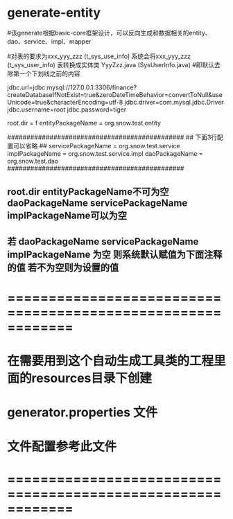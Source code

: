 # generate-entity
#该generate根据basic-core框架设计，可以反向生成和数据相关的entity、dao、service、impl、mapper

#对表的要求为xxx_yyy_zzz (t_sys_use_info) 系统会将xxx_yyy_zzz (t_sys_user_info) 表转换成实体类 YyyZzz.java (SysUserInfo.java)
#即默认去除第一个下划线之前的内容


jdbc.url=jdbc:mysql://127.0.0.1:3306/finance?createDatabaseIfNotExist=true&zeroDateTimeBehavior=convertToNull&useUnicode=true&characterEncoding=utf-8
jdbc.driver=com.mysql.jdbc.Driver
jdbc.username=root
jdbc.password=tiger

root.dir = f
entityPackageName = org.snow.test.entity

##############################################
    ##      下面3行配置可以省略        ##
servicePackageName = org.snow.test.service
implPackageName = org.snow.test.service.impl
daoPackageName = org.snow.test.dao
##############################################


## root.dir  entityPackageName不可为空   daoPackageName servicePackageName implPackageName可以为空
## 若 daoPackageName servicePackageName implPackageName 为空 则系统默认赋值为下面注释的值   若不为空则为设置的值




#         ============================================================
#
#           在需要用到这个自动生成工具类的工程里面的resources目录下创建
#                   generator.properties 文件
#           文件配置参考此文件
#
#         ============================================================




